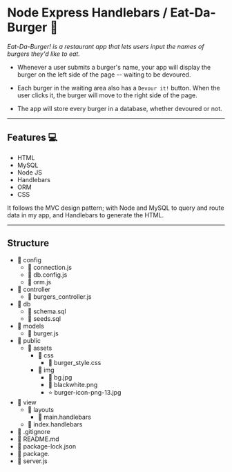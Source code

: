 # Node Express Handlebars / Eat-Da-Burger :hamburger:

_Eat-Da-Burger! is a restaurant app that lets users input the names of burgers they'd like to eat._

* Whenever a user submits a burger's name, your app will display the burger on the left side of the page -- waiting to be devoured.

* Each burger in the waiting area also has a `Devour it!` button. When the user clicks it, the burger will move to the right side of the page.

* The app will store every burger in a database, whether devoured or not.
------------------------------------------------------------------------------------------------------------------------------------
## Features :computer:

- HTML
- MySQL
- Node JS
- Handlebars
- ORM
- CSS

It follows the MVC design pattern; with Node and MySQL to query and route data in my app, and Handlebars to generate the HTML.

-----------------------------------------------------------------------------------------------------------------------------------

## Structure

- :file_folder: config
  - :page_facing_up: connection.js
  - :page_facing_up: db.config.js
  - :page_facing_up: orm.js
- :file_folder: controller
  - :page_facing_up: burgers_controller.js
- :file_folder: db
  - :page_facing_up: schema.sql
  - :page_facing_up: seeds.sql
- :file_folder: models
  - :page_facing_up: burger.js
- :file_folder: public
  - :file_folder: assets
    - :file_folder: css
      - :page_facing_up: burger_style.css
    - :file_folder: img
      - :page_facing_up: bg.jpg
      - :page_facing_up: blackwhite.png
      - :star: burger-icon-png-13.jpg
- :file_folder: view
  - :file_folder: layouts
    - :page_facing_up: main.handlebars
  - :page_facing_up: index.handlebars
- :page_facing_up: .gitignore
- :page_facing_up: README.md
- :page_facing_up: package-lock.json
- :page_facing_up: package.
- :page_facing_up: server.js
